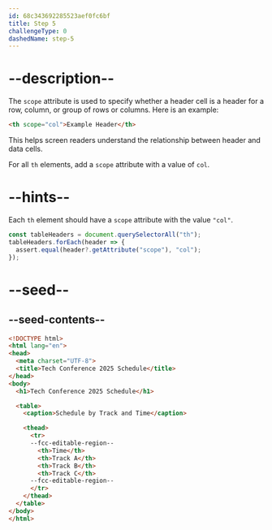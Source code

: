 ```yaml
---
id: 68c343692285523aef0fc6bf
title: Step 5
challengeType: 0
dashedName: step-5
---
```


# --description--

The `scope` attribute is used to specify whether a header cell is a header for a row, column, or group of rows or columns. Here is an example:

```html
<th scope="col">Example Header</th>
```

This helps screen readers understand the relationship between header and data cells.

For all `th` elements, add a `scope` attribute with a value of `col`.

# --hints--

Each `th` element should have a `scope` attribute with the value `"col"`.

```js
const tableHeaders = document.querySelectorAll("th");
tableHeaders.forEach(header => {
  assert.equal(header?.getAttribute("scope"), "col");
});
```

# --seed--

## --seed-contents--

```html
<!DOCTYPE html>
<html lang="en">
<head>
  <meta charset="UTF-8">
  <title>Tech Conference 2025 Schedule</title>
</head>
<body>
  <h1>Tech Conference 2025 Schedule</h1>

  <table>
    <caption>Schedule by Track and Time</caption>

    <thead>
      <tr>
      --fcc-editable-region--
        <th>Time</th>
        <th>Track A</th>
        <th>Track B</th>
        <th>Track C</th>
      --fcc-editable-region--
      </tr>
    </thead>
  </table>
</body>
</html>
```
